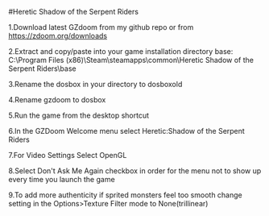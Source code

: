 #Heretic Shadow of the Serpent Riders 

1.Download latest GZdoom from my github repo or from https://zdoom.org/downloads

2.Extract and copy/paste into your game installation directory base:
C:\Program Files (x86)\Steam\steamapps\common\Heretic Shadow of the Serpent Riders\base

3.Rename the dosbox in your directory to dosboxold

4.Rename gzdoom to dosbox

5.Run the game from the desktop shortcut

6.In the GZDoom Welcome menu select Heretic:Shadow of the Serpent Riders

7.For Video Settings Select OpenGL

8.Select Don't Ask Me Again checkbox in order for the menu not to show up every time you launch the game 

9.To add more authenticity if sprited monsters feel too smooth change setting in the Options>Texture Filter mode to None(trillinear)


